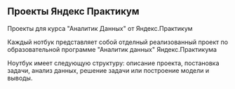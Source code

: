 ## Проекты Яндекс Практикум
Проекты для курса "Аналитик Данных" от Яндекс.Практикум

Каждый нотбук представляет собой отделный реализованный проект по образовательной программе "Аналитик данных" Яндекс.Практикума 

Ноyтбук имеет следующую структуру: описание проекта, постановка задачи, анализ данных, решение задачи или построение модели и выводы.
